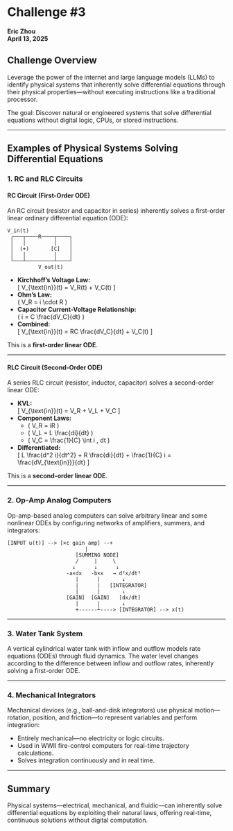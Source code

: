 # Challenge #3

**Eric Zhou**  
**April 13, 2025**

## Challenge Overview

Leverage the power of the internet and large language models (LLMs) to identify physical systems that inherently solve differential equations through their physical properties—without executing instructions like a traditional processor.

The goal: Discover natural or engineered systems that solve differential equations without digital logic, CPUs, or stored instructions.

---

## Examples of Physical Systems Solving Differential Equations

### 1. RC and RLC Circuits

#### RC Circuit (First-Order ODE)

An RC circuit (resistor and capacitor in series) inherently solves a first-order linear ordinary differential equation (ODE):

```
V_in(t)
 ┌───┬────R────┬────┐
 │   │         │    │
 │  (+)       [C]   │
 │   │         │    │
 └───┴─────────┴────┘
          V_out(t)
```

- **Kirchhoff’s Voltage Law:**  
  \[
  V_{\text{in}}(t) = V_R(t) + V_C(t)
  \]
- **Ohm’s Law:**  
  \( V_R = i \cdot R \)
- **Capacitor Current-Voltage Relationship:**  
  \( i = C \frac{dV_C}{dt} \)
- **Combined:**  
  \[
  V_{\text{in}}(t) = RC \frac{dV_C}{dt} + V_C(t)
  \]

This is a **first-order linear ODE**.

---

#### RLC Circuit (Second-Order ODE)

A series RLC circuit (resistor, inductor, capacitor) solves a second-order linear ODE:

- **KVL:**  
  \[
  V_{\text{in}}(t) = V_R + V_L + V_C
  \]
- **Component Laws:**  
  - \( V_R = iR \)
  - \( V_L = L \frac{di}{dt} \)
  - \( V_C = \frac{1}{C} \int i \, dt \)
- **Differentiated:**  
  \[
  L \frac{d^2 i}{dt^2} + R \frac{di}{dt} + \frac{1}{C} i = \frac{dV_{\text{in}}}{dt}
  \]

This is a **second-order linear ODE**.

---

### 2. Op-Amp Analog Computers

Op-amp-based analog computers can solve arbitrary linear and some nonlinear ODEs by configuring networks of amplifiers, summers, and integrators:

```
[INPUT u(t)] --> [×c gain amp] --+
                         |
                      [SUMMING NODE]
                      /     |     \
                     ↓      ↓      ↓
                   -a×dx   -b×x   → d²x/dt²
                      |      |       ↓
                      |      |   [INTEGRATOR]
                      |      |       ↓
                   [GAIN]  [GAIN]   [dx/dt]
                      |      |       ↓
                      +------┴----> [INTEGRATOR] --> x(t)
```

---

### 3. Water Tank System

A vertical cylindrical water tank with inflow and outflow models rate equations (ODEs) through fluid dynamics. The water level changes according to the difference between inflow and outflow rates, inherently solving a first-order ODE.

---

### 4. Mechanical Integrators

Mechanical devices (e.g., ball-and-disk integrators) use physical motion—rotation, position, and friction—to represent variables and perform integration:

- Entirely mechanical—no electricity or logic circuits.
- Used in WWII fire-control computers for real-time trajectory calculations.
- Solves integration continuously and in real time.

---

## Summary

Physical systems—electrical, mechanical, and fluidic—can inherently solve differential equations by exploiting their natural laws, offering real-time, continuous solutions without digital computation.
